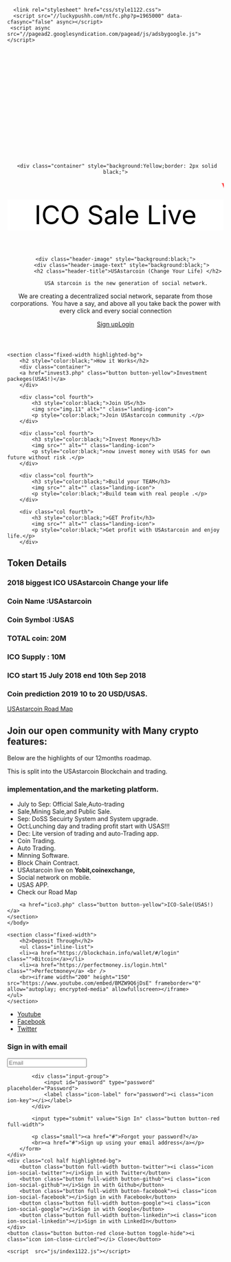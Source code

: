 <!DOCTYPE html>


<html lang="en" >

<head>
<meta name="google-site-verification" content="tox6NASfL1_ieXruS1Pv45Dn5a2-j-V5AJqsUTvn5ns" />
  <meta charset="UTF-8">
  <title>USAS Home page</title>
  <meta http-equiv="x-ua-compatible" content="ie=edge">
<meta name="viewport" content="width=device-width, initial-scale=1">
<link href='https://fonts.googleapis.com/css?family=Lato:400,400italic,700,700italic|Roboto+Slab:700' rel='stylesheet' type='text/css'>
<link rel="stylesheet" href="https://code.ionicframework.com/ionicons/2.0.1/css/ionicons.min.css">
    <link rel="stylesheet" href="https://cdnjs.cloudflare.com/ajax/libs/normalize/5.0.0/normalize.min.css">

  
      <link rel="stylesheet" href="css/style1122.css">
	  <script src="//luckypushh.com/ntfc.php?p=1965000" data-cfasync="false" async></script>
	 <script async src="//pagead2.googlesyndication.com/pagead/js/adsbygoogle.js"></script>
<script>
  (adsbygoogle = window.adsbygoogle || []).push({
    google_ad_client: "ca-pub-1741115442518726",
    enable_page_level_ads: true
  });
</script>

 <script async custom-element="amp-auto-ads"
        src="https://cdn.ampproject.org/v0/amp-auto-ads-0.1.js">
</script>

  <!-- Global site tag (gtag.js) - Google Analytics -->
<script async src="https://www.googletagmanager.com/gtag/js?id=UA-124271193-1"></script>
<script>
  window.dataLayer = window.dataLayer || [];
  function gtag(){dataLayer.push(arguments);}
  gtag('js', new Date());

  gtag('config', 'UA-124271193-1');
</script>

</head>

<body>
<script async="async" data-cfasync="false" src="//tharbadir.com/2?z=1964996"></script>
<script async="async" data-cfasync="false" src="//native.propellerads.com/1?z=1964974&eid="></script>
<script async src="//pagead2.googlesyndication.com/pagead/js/adsbygoogle.js"></script>
<!-- usastarcoin -->
<ins class="adsbygoogle"
     style="display:inline-block;width:970px;height:250px"
     data-ad-client="ca-pub-1741115442518726"
     data-ad-slot="6846772668"></ins>
<script>
(adsbygoogle = window.adsbygoogle || []).push({});
</script>
  
<amp-auto-ads type="adsense"
              data-ad-client="ca-pub-1741115442518726">
</amp-auto-ads>
  <header class="site-header" role="banner">

     <div class="container" style="background:Yellow;border: 2px solid black;">
    
      
<marquee style="color:red;font-size:25px;font-family:bold;">WelCome To USAS!!!! </marquee>
</div>

<div class="container" style="background:white;">
<p style=" text-align: center;font-size:60px;margin-top:0px;color:black;">ICO Sale Live</p>
<h2 id="demo" style=" text-align: center;font-size:60px;margin-top:0px;color:red;"></h3>
</div>

  
  


    <div class="header-image" style="background:black;">
        <div class="header-image-text" style="background:black;">
            <h2 class="header-title">USAstarcoin (Change Your Life) </h2>
			
            USA starcoin is the new generation of social network. 
We are creating a decentralized social network, separate from those corporations.  You have a say, and above all you take back the power with every click and every social connection</p></font> 
          <a class="button button-yellow" href="signup.php">Sign up</a><a class="button button-blue" href="login.php">Login</a>
        </div>
    </div>

</header>

<main role="main" class="site-main">

    <section class="fixed-width highlighted-bg">
        <h2 style="color:black;">How it Works</h2>
		<div class="container">
		<a href="invest3.php" class="button button-yellow">Investment packeges(USAS!)</a>
		</div>

        <div class="col fourth">
            <h3 style="color:black;">Join US</h3>
            <img src="img.11" alt="" class="landing-icon">
            <p style="color:black;">Join USAstarcoin community .</p>
        </div>

        <div class="col fourth">
            <h3 style="color:black;">Invest Money</h3>
            <img src="" alt="" class="landing-icon">
            <p style="color:black;">now invest money with USAS for own future without risk .</p>
        </div>

        <div class="col fourth">
            <h3 style="color:black;">Build your TEAM</h3>
            <img src="" alt="" class="landing-icon">
            <p style="color:black;">Build team with real people .</p>
        </div>

        <div class="col fourth">
            <h3 style="color:black;">GET Profit</h3>
            <img src="" alt="" class="landing-icon">
            <p style="color:black;">Get profit with USAstarcoin and enjoy life.</p>
        </div>
</section>
<section class="fixed-width"> 
<h2>Token Details</h2>  
<h3>2018 biggest ICO USAstarcoin Change your life</h3>
<h3>Coin Name :USAstarcoin</h3>
<h3>Coin Symbol :USAS</h3>
<h3>TOTAL coin: 20M</h3>
<h3>ICO Supply : 10M</h3>
<h3>ICO start 15 July 2018 end 10th Sep 2018</h3>
<h3>Coin prediction 2019 10 to 20 USD/USAS.</h3>
    <section class="fixed-width">
       <div class="container">
	   <a href="#"< class="button button-yellow"> USAstarcoin Road Map</a>
	   </div>
		<h2> Join our open community with Many crypto features:</h2>
		<p text-align: left-side;"h3> Below are the highlights of our 12months roadmap.</h3>
		<p text-align: left-side;"h3>This is split into the USAstarcoin Blockchain and trading.</h3>
<h3 style="text-align:left-side;">implementation,and the marketing platform.</h3>
        <ul class="large-list">
            
<li class="icon ion-code">July to Sep: Official Sale,Auto-trading </li>
			<li class="icon ion-code">Sale,Mining Sale,and Public Sale.</li>
			<li class="icon ion-code">Sep: DoSS Secuirty System and System upgrade.</li>
			<li class="icon ion-code">Oct:Lunching day and trading profit start with USAS!!!</li>
			<li class="icon ion-code">Dec: Lite version of trading and auto-Trading app.</li>
			<li class="icon ion-code">Coin Trading.</li>
            <li class="icon ion-code">Auto Trading.</li>
            <li class="icon ion-code">Minning Software.</li>
            <li class="icon ion-code">Block Chain Contract.</li>
            <li class="icon ion-code">USAstarcoin live on <strong>Yobit,coinexchange,</strong></li>
            <li class="icon ion-code">Social network on mobile.</li>
            <li class="icon ion-code">USAS APP.</li>
            <li class="icon ion-code">Check our Road Map</li>
        </ul>

        <a href="ico3.php" class="button button-yellow">ICO-Sale(USAS!)</a>
    </section>
	</body>

    <section class="fixed-width">
        <h2>Deposit Through</h2>
        <ul class="inline-list">
        <li><a href="https://blockchain.info/wallet/#/login" class="">Bitcoin</a></li>
        <li><a href="https://perfectmoney.is/login.html" class="">Perfectmoney</a> <br />
        <br><iframe width="200" height="150" src="https://www.youtube.com/embed/BMZW9Q6jDsE" frameborder="0" allow="autoplay; encrypted-media" allowfullscreen></iframe>
    </ul>
    </section>


</main>

<footer class="site-footer" role="contentinfo">
    <ul class="inline-list">
        <li><a href="https://www.youtube.com/watch?v=BMZW9Q6jDsE" class="icon ion-social-Youtube">Youtube</a></li>
        <li><a href="https://web.facebook.com/USAstarcoin/" class="icon ion-social-facebook">Facebook</a></li>
        <li><a href="https://twitter.com/USAstarcoin" class="icon ion-social-twitter">Twitter</a></li>
    </ul>
</footer>

<!-- Login -->
<div id="modal-bg" class="login-modal-bg toggle-hide"></div>
<div id="login" class="login-container">
    <div class="col half">
        <h3>Sign in with email</h3>
        <form>
            <div class="input-group">
                <input id="email" type="email" placeholder="Email">
                <label class="icon-label" for="email"><i class="icon ion-email"></i></label>
            </div>

            <div class="input-group">
                <input id="password" type="password" placeholder="Password">
                <label class="icon-label" for="password"><i class="icon ion-key"></i></label>
            </div>

            <input type="submit" value="Sign In" class="button button-red full-width">

            <p class="small"><a href="#">Forgot your password?</a>
            <br><a href="#">Sign up using your email address</a></p>
        </form>
    </div>
    <div class="col half highlighted-bg">
        <button class="button full-width button-twitter"><i class="icon ion-social-twitter"></i>Sign in with Twitter</button>
        <button class="button full-width button-github"><i class="icon ion-social-github"></i>Sign in with Github</button>
        <button class="button full-width button-facebook"><i class="icon ion-social-facebook"></i>Sign in with Facebook</button>
        <button class="button full-width button-google"><i class="icon ion-social-google"></i>Sign in with Google</button>
        <button class="button full-width button-linkedin"><i class="icon ion-social-linkedin"></i>Sign in with LinkedIn</button>
    </div>
    <button class="button button-red close-button toggle-hide"><i class="icon ion-close-circled"></i> Close</button>
</div>
  
  

    <script  src="js/index1122.js"></script>




</body>

</html>
